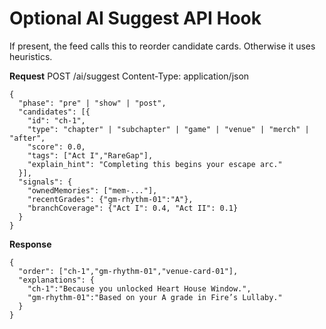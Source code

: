 # Optional AI Suggest API Hook

If present, the feed calls this to reorder candidate cards. Otherwise it uses heuristics.

**Request**
POST /ai/suggest
Content-Type: application/json

```
{
  "phase": "pre" | "show" | "post",
  "candidates": [{
    "id": "ch-1",
    "type": "chapter" | "subchapter" | "game" | "venue" | "merch" | "after",
    "score": 0.0,
    "tags": ["Act I","RareGap"],
    "explain_hint": "Completing this begins your escape arc."
  }],
  "signals": {
    "ownedMemories": ["mem-..."],
    "recentGrades": {"gm-rhythm-01":"A"},
    "branchCoverage": {"Act I": 0.4, "Act II": 0.1}
  }
}
```

**Response**
```
{
  "order": ["ch-1","gm-rhythm-01","venue-card-01"],
  "explanations": {
    "ch-1":"Because you unlocked Heart House Window.",
    "gm-rhythm-01":"Based on your A grade in Fire’s Lullaby."
  }
}
```
